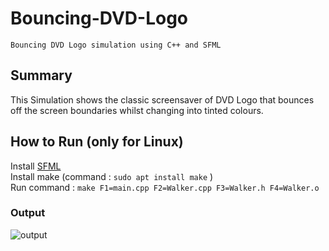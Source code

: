 # Bouncing-DVD-Logo
```
Bouncing DVD Logo simulation using C++ and SFML
```

## Summary

This Simulation shows the classic screensaver of DVD Logo that bounces off the screen boundaries whilst changing into tinted colours.

## How to Run (only for Linux)

Install [SFML](https://www.sfml-dev.org/tutorials/2.5/start-linux.php) <br />
Install make (command : ```sudo apt install make``` ) <br />
Run command : ```make F1=main.cpp F2=Walker.cpp F3=Walker.h F4=Walker.o```

### Output

![output](https://github.com/abhayMore/Bouncing-DVD-Logo/master/Output.gif)
